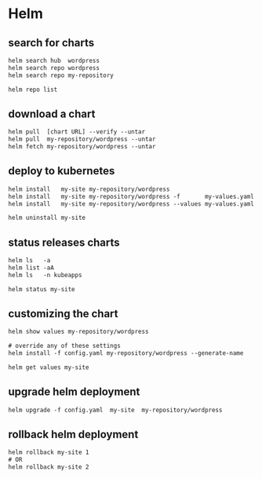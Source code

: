 # Helm

## search for charts
```txt
helm search hub  wordpress
helm search repo wordpress
helm search repo my-repository

helm repo list
```


## download a chart
```txt
helm pull  [chart URL] --verify --untar
helm pull  my-repository/wordpress --untar
helm fetch my-repository/wordpress --untar
```


## deploy to kubernetes
```txt
helm install   my-site my-repository/wordpress
helm install   my-site my-repository/wordpress -f       my-values.yaml
helm install   my-site my-repository/wordpress --values my-values.yaml

helm uninstall my-site
```


## status releases charts
```txt
helm ls   -a
helm list -aA
helm ls   -n kubeapps

helm status my-site
```


## customizing the chart
```txt
helm show values my-repository/wordpress

# override any of these settings
helm install -f config.yaml my-repository/wordpress --generate-name

helm get values my-site
```


## upgrade helm deployment
```txt
helm upgrade -f config.yaml  my-site  my-repository/wordpress
```


## rollback helm deployment
```txt
helm rollback my-site 1
# OR
helm rollback my-site 2
```
